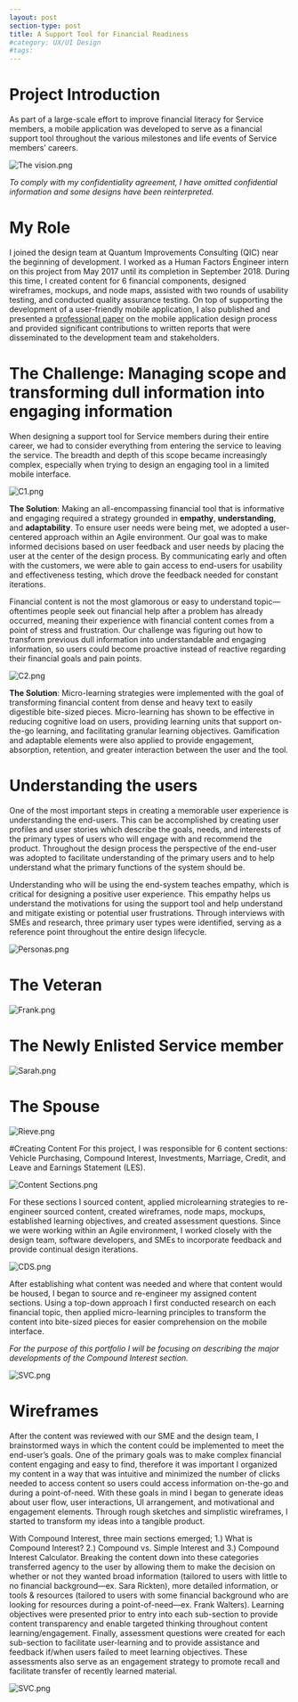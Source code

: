 ```yaml
---
layout: post
section-type: post
title: A Support Tool for Financial Readiness
#category: UX/UI Design
#tags: 
---
```

# Project Introduction 
As part of a large-scale effort to improve financial literacy for Service members, a mobile application was developed to serve as a financial support tool throughout the various milestones and life events of Service members’ careers.  

![The vision.png](https://www.dropbox.com/s/gr845b7yzlb8r0i/The%20vision.png?dl=0&raw=1)

*To comply with my confidentiality agreement, I have omitted confidential information and some designs have been reinterpreted.*  

# My Role
I joined the design team at Quantum Improvements Consulting (QIC) near the beginning of development. I worked as a Human Factors Engineer intern on this project from May 2017 until its completion in September 2018. During this time, I created content for 6 financial components, designed wireframes, mockups, and node maps, assisted with two rounds of usability testing, and conducted quality assurance testing. On top of supporting the development of a user-friendly mobile application, I also published and presented a <a href="http://www.modsimworld.org/papers/2018/MODSIM_2018_Paper_not_required_for_a_23.pdf">professional paper</a> on the mobile application design process and provided significant contributions to written reports that were disseminated to the development team and stakeholders.

# The Challenge: Managing scope and transforming dull information into engaging information
When designing a support tool for Service members during their entire career, we had to consider everything from entering the service to leaving the service. The breadth and depth of this scope became increasingly complex, especially when trying to design an engaging tool in a limited mobile interface. 

![C1.png](https://www.dropbox.com/s/g9tbk89ix1o6kxi/C1.png?dl=0&raw=1)

**The Solution**: Making an all-encompassing financial tool that is informative and engaging required a strategy grounded in **empathy**, **understanding**, and **adaptability**. To ensure user needs were being met, we adopted a user-centered approach within an Agile environment. Our goal was to make informed decisions based on user feedback and user needs by placing the user at the center of the design process. By communicating early and often with the customers, we were able to gain access to end-users for usability and effectiveness testing, which drove the feedback needed for constant iterations.

Financial content is not the most glamorous or easy to understand topic—oftentimes people seek out financial help after a problem has already occurred, meaning their experience with financial content comes from a point of stress and frustration. Our challenge was figuring out how to transform previous dull information into understandable and engaging information, so users could become proactive instead of reactive regarding their financial goals and pain points.

![C2.png](https://www.dropbox.com/s/l6gmx4jsqnen9pi/C2.png?dl=0&raw=1)

**The Solution**: Micro-learning strategies were implemented with the goal of transforming financial content from dense and heavy text to easily digestible bite-sized pieces. Micro-learning has shown to be effective in reducing cognitive load on users, providing learning units that support on-the-go learning, and facilitating granular learning objectives. Gamification and adaptable elements were also applied to provide engagement, absorption, retention, and greater interaction between the user and the tool.

# Understanding the users

One of the most important steps in creating a memorable user experience is understanding the end-users. This can be accomplished by creating user profiles and user stories which describe the goals, needs, and interests of the primary types of users who will engage with and recommend the product. Throughout the design process the perspective of the end-user was adopted to facilitate understanding of the primary users and to help understand what the primary functions of the system should be. 

Understanding who will be using the end-system teaches empathy, which is critical for designing a positive user experience. This empathy helps us understand the motivations for using the support tool and help understand and mitigate existing or potential user frustrations. Through interviews with SMEs and research, three primary user types were identified, serving as a reference point throughout the entire design lifecycle.

![Personas.png](https://www.dropbox.com/s/h469qcnx28kvihm/Personas.png?dl=0&raw=1)

# The Veteran

![Frank.png](https://www.dropbox.com/s/lwl9v23ssa2w232/Frank.png?dl=0&raw=1)

# The Newly Enlisted Service member

![Sarah.png](https://www.dropbox.com/s/h469qcnx28kvihm/Personas.png?dl=0&raw=1)

# The Spouse
![Rieve.png](https://www.dropbox.com/s/bcr5rmiohr21hbq/Rieve.png?dl=0&raw=1)

#Creating Content
For this project, I was responsible for 6 content sections: Vehicle Purchasing, Compound Interest, Investments, Marriage, Credit, and Leave and Earnings Statement (LES). 

![Content Sections.png](https://www.dropbox.com/s/v0kbxkhiip0qc5z/Content%20Sections.png?dl=0&raw=1)

For these sections I sourced content, applied microlearning strategies to re-engineer sourced content, created wireframes, node maps, mockups, established learning objectives, and created assessment questions. Since we were working within an Agile environment, I worked closely with the design team, software developers, and SMEs to incorporate feedback and provide continual design iterations. 

![CDS.png](https://www.dropbox.com/s/t8xrd6nmcaftyix/CDS.png?dl=0&raw=1)

After establishing what content was needed and where that content would be housed, I began to source and re-engineer my assigned content sections. Using a top-down approach I first conducted research on each financial topic, then applied micro-learning principles to transform the content into bite-sized pieces for easier comprehension on the mobile interface. 

*For the purpose of this portfolio I will be focusing on describing the major developments of the Compound Interest section.*

![SVC.png](https://www.dropbox.com/s/wdzecq9vno2k9vx/SVC.png?dl=0&raw=1)

# Wireframes

After the content was reviewed with our SME and the design team, I brainstormed ways in which the content could be implemented to meet the end-user’s goals. One of the primary goals was to make complex financial content engaging and easy to find, therefore it was important I organized my content in a way that was intuitive and minimized the number of clicks needed to access content so users could access information on-the-go and during a point-of-need. With these goals in mind I began to generate ideas about user flow, user interactions, UI arrangement, and motivational and engagement elements. Through rough sketches and simplistic wireframes, I started to transform my ideas into a tangible product. 

With Compound Interest, three main sections emerged; 1.) What is Compound Interest? 2.) Compound vs. Simple Interest and 3.) Compound Interest Calculator. Breaking the content down into these categories transferred agency to the user by allowing them to make the decision on whether or not they wanted broad information (tailored to users with little to no financial background—ex. Sara Rickten), more detailed information, or tools & resources (tailored to users with some financial background who are looking for resources during a point-of-need—ex. Frank Walters). Learning objectives were presented prior to entry into each sub-section to provide content transparency and enable targeted thinking throughout content learning/engagement. Finally, assessment questions were created for each sub-section to facilitate user-learning and to provide assistance and feedback if/when users failed to meet learning objectives. These assessments also serve as an engagement strategy to promote recall and facilitate transfer of recently learned material. 

![SVC.png](https://www.dropbox.com/s/wdzecq9vno2k9vx/SVC.png?dl=0&raw=1)
